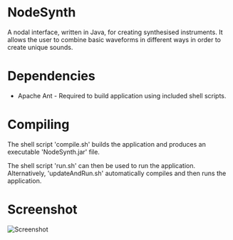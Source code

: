 # NodeSynth
A nodal interface, written in Java, for creating synthesised instruments. It allows the user to combine basic waveforms in different ways in order to create unique sounds.

# Dependencies
 * Apache Ant - Required to build application using included shell scripts.
 
# Compiling
The shell script 'compile.sh' builds the application and produces an executable 'NodeSynth.jar' file.

The shell script 'run.sh' can then be used to run the application. Alternatively, 'updateAndRun.sh' automatically compiles and then runs the application.

# Screenshot
![Screenshot](http://i.imgur.com/619Lm2J.png)
